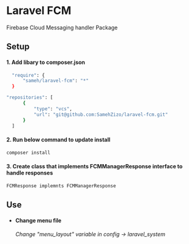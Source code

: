 # Laravel FCM
Firebase Cloud Messaging handler Package

## Setup

#### 1. Add libary to composer.json
```sh
  "require": {
      "sameh/laravel-fcm": "*"
  }
  ```
```sh
"repositories": [
      {
          "type": "vcs",
          "url": "git@github.com:SamehZizo/laravel-fcm.git"
      }
  ]
  ```

#### 2. Run below command to update install
```sh
composer install
  ```

#### 3. Create class that implements FCMManagerResponse interface to handle responses
```sh
FCMResponse implemnts FCMManagerResponse
  ```
  
## Use

- #### Change menu file
  ###### Change "menu_layout" variable in config -> laravel_system

